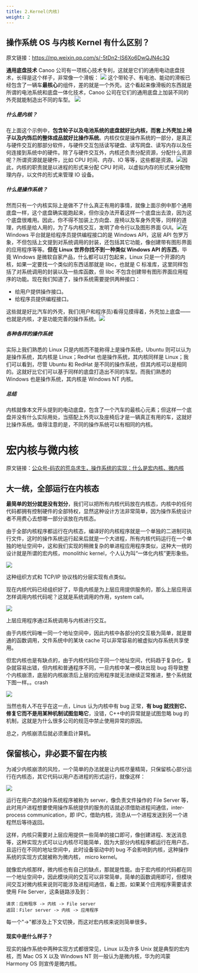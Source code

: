 ```yaml
---
title: 2.Kernel(内核)
weight: 2
---
```


## 操作系统 OS 与内核 Kernel 有什么区别？

原文链接：<https://mp.weixin.qq.com/s/-5tDn2-IS6Xo6DwQJN4c3Q>

**通用底盘技术**
Canoo 公司有一项核心技术专利，这就是它们的通用电动底盘技术，长得是这个样子，非常像一个滑板：
![](https://notes-learning.oss-cn-beijing.aliyuncs.com/egzxwb/1624588718457-99ed8a8e-d53b-465e-8d99-4345935ad5a4.webp)
这个带轮子、有电池、能动的滑板已经包含了一辆车**最核心**的组件，差的就是一个外壳。这个看起来像滑板的东西就是所谓的电池系统和底盘一体化技术，Canoo 公司在它们的通用底盘上加装不同的外壳就能制造出不同的车型。
![](https://notes-learning.oss-cn-beijing.aliyuncs.com/egzxwb/1624588718511-01fe725d-cd0d-48d1-a4e8-1010d7d5a69b.png)

##### **什么是内核？**

在上面这个示例中，**包含轮子以及电池系统的底盘就好比内核，而套上外壳加上椅子以及内饰后的整体成品就好比操作系统**。内核仅仅是操作系统的一部分，是真正与硬件交互的那部分软件，与硬件交互包括读写硬盘、读写网盘、读写内存以及任何连接到系统中的硬件。除了与硬件交互外，内核还负责分配资源，分配什么资源呢？所谓资源就是硬件，比如 CPU 时间、内存、IO 等等，这些都是资源。![](https://notes-learning.oss-cn-beijing.aliyuncs.com/egzxwb/1624588718454-36e25783-bbc0-49ec-a620-26d8580cee9d.png)因此，内核的职责就是以进程的形式来分配 CPU 时间，以虚拟内存的形式来分配物理内存，以文件的形式来管理 IO 设备。

##### **什么是操作系统？**

然而只有一个内核实际上是做不了什么真正有用的事情，就像上面示例中那个通用底盘一样，这个底盘确实能跑起来，但你没办法开着这样一个底盘出去浪，因为这个底盘很难用。因此，你不得不加装上方向盘、座椅以及车身外壳等，同样的道理，内核是给人用的，为了与内核交互，发明了命令行以及图形界面 GUI。![](https://notes-learning.oss-cn-beijing.aliyuncs.com/egzxwb/1624588718509-9945a71c-556e-4b5a-be9f-8a123c68473c.png)在 Windows 平台就是给程序员提供编程接口的是 Windows API，这层 API 包罗万象，不但包括上文提到对系统调用的封装，还包括其它功能，像创建带有图形界面的应用程序等等。**但在 Linux 世界你找不到一种类似 Windows API 的东西**，毕竟 Windows 是微软自家产品，什么都可以打包起来，Linux 只是一个开源的内核，如果一定要找一个类似的东西话那就是 libc，也就是 C 标准库，这里同样包括了对系统调用的封装以及一些库函数，但 libc 不包含创建带有图形界面应用程序的功能。现在我们知道了，操作系统需要提供两种接口：

- 给用户提供操作接口。
- 给程序员提供编程接口。

这些就是好比汽车的外壳，我们(用户和程序员)看得见摸得着，外壳加上底盘——也就是内核，才是功能完善的操作系统。![](https://notes-learning.oss-cn-beijing.aliyuncs.com/egzxwb/1624588718491-8aabc98e-8938-4b52-95fd-265d5f7d95b8.webp)

##### **各种各样的操作系统**

实际上我们熟悉的 Linux 只是内核而不能称得上是操作系统，Ubuntu 则可以认为是操作系统，其内核是 Linux；RedHat 也是操作系统，其内核同样是 Linux；我们可以看到，尽管 Ubuntu 和 RedHat 是不同的操作系统，但其内核可以是相同的。这就好比它们可以基于同样的底盘打造出不同的车型。而我们熟悉的 Windows 也是操作系统，其内核是 Windows NT 内核。

##### **总结**

内核就像本文开头提到的电动底盘，包含了一个汽车的最核心元素；但这样一个底盘并没有什么实际用处，当搭配上外壳以及座椅后才是一辆真正有用的车，这就好比操作系统。值得注意的是，不同的操作系统可以有相同的内核。

# 宏内核与微内核

原文链接：[公众号-码农的荒岛求生，操作系统的实现：什么是宏内核、微内核](https://mp.weixin.qq.com/s/jIuLkapBssGnBn1IoIdWQQ)

## 大一统，全部运行在内核态

**最简单的划分就是没有划分**，我们可以把所有内核代码放在内核态，内核中的任何代码都拥有控制硬件的全部特权，显然这种设计方法非常简单，因为操作系统设计者不用费心去想哪一部分该放在内核态。

由于全部内核程序都运行在内核态，编译好的内核程序就是一个单独的二进制可执行文件，这时的操作系统运行起来后就是一个大进程，所有内核代码运行在一个单独的地址空间中，这和我们实现的稍微复杂的单进程应用程序类似，这种大一统的设计就是所谓的宏内核，monolithic kernel，个人认为叫“一体化内核”更形象些。

![](https://notes-learning.oss-cn-beijing.aliyuncs.com/egzxwb/1650439475125-4fe94b34-90ba-43d8-8a9b-3c5860730e20.png)

这种组织方式和 TCP/IP 协议栈的分层实现有点类似。

现在内核代码已经组织好了，毕竟内核是为上层应用提供服务的，那么上层应用该怎样调用内核代码呢？这就是系统调用的作用，system call。

![](https://notes-learning.oss-cn-beijing.aliyuncs.com/egzxwb/1650439474086-a1f789d1-05e4-4c7c-9c39-d6274ac2b0aa.png)

上层应用程序通过系统调用与内核进行交互。

由于内核代码唯一同一个地址空间中，因此内核中各部分的交互极为简单，就是普通的函数调用，文件系统中的某块 cache 可以非常容易的被虚拟内存系统共享使用。

但宏内核也是有缺点的，由于内核代码位于同一个地址空间，代码趋于复杂化，复杂就容易出错，但内核和普通程序不同，一旦内核中某一模块出现 bug 将导致整个内核崩溃，底层的内核崩溃后上层的应用程序就无法继续正常推进，整个系统就下图一样。。crash

![](https://notes-learning.oss-cn-beijing.aliyuncs.com/egzxwb/1650439474129-b3976f1b-3567-4d8a-b82d-2e5fd9e647cd.gif)

当然也有人不在乎在这一点，Linus 认为内核中有 bug 正常，**有 bug 就找到它、修复它而不是用某种机制试图忽略它**，没错，C++中的异常就是试图忽略 bug 的机制，这就是为什么很多公司的规范中禁止使用异常的原因。

总之，内核崩溃后就必须重启计算机。

####

## 保留核心，非必要不留在内核

为减少内核崩溃的风险，一个简单的办法就是让内核尽量精简，只保留核心部分运行在内核态，其它代码以用户态进程的形式运行，就像这样：

![](https://notes-learning.oss-cn-beijing.aliyuncs.com/egzxwb/1650439474079-a7429422-8348-4fe1-b423-79e30fe7763d.png)

运行在用户态的操作系统程序被称为 server，像负责文件操作的 File Server 等，此时用户进程想要使用操作系统提供的服务的话就必须借助进程间通信，inter-process communication，即 IPC，借助内核，消息从一个进程发送到另一个进程然后等待返回。

这样，内核只需要对上层应用提供一些简单的接口即可，像创建进程、发送消息等，这种实现方式可以让内核尽可能简单，因为大部分内核程序都运行在用户态，且运行在不同的地址空间中，此时设备驱动中的 bug 不会影响到内核，这种操作系统的实现方式就被称为微内核， micro kernel。

就像宏内核那样，微内核也有自己的缺点，那就是性能。由于宏内核的代码都在同一个地址空间中，因此模块间的交互可以非常简单，简单的函数调用即可，但模块间交互对微内核来说则可能涉及进程间通信，看上图，如果某个应用程序需要请求使用 File Server，这条链路涉及到：

    请求：应用程序 -> 内核 -> File server
    返回：Filer server -> 内核 -> 应用程序

每一个"->"都涉及上下文切换，而这对宏内核来说则简单很多。

####

**现实中是什么样子？**

现实的操作系统中两种实现方式都很常见，Linux 以及许多 Unix 就是典型的宏内核，而 Mac OS X 以及 Windows NT 则一般认为是微内核，华为的鸿蒙 Harmony OS 则宣传是微内核。
